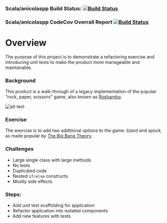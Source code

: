 ### Scala/anicolaspp Build Status: [![Build Status](https://travis-ci.org/anicolaspp/roshambo.svg?branch=master)](https://travis-ci.org/anicolaspp/roshambo)

### Scala/anicolaspp CodeCov Overrall Report [![Build Status](https://travis-ci.org/anicolaspp/roshambo.svg?branch=master)](https://travis-ci.org/anicolaspp/roshambo)



# Overview
The purpose of this project is to demonstrate a refactoring exercise and introducing unit tests to make the product more manageable and maintanable. 

### Background
This product is a walk-through of a legacy implementation of the popular "rock, paper, scissors" game, also known as [Roshambo](https://en.wikipedia.org/wiki/Rochambeau).

![alt text][logo]

### Exercise
The exercise is to add two additional options to the game: *lizard* and *spock*, as made popular by [The Big Bang Theory](http://bigbangtheory.wikia.com/wiki/Rock_Paper_Scissors_Lizard_Spock).

### Challenges
  - Large single class with large methods
  - No tests
  - Duplicated code
  - Nested `if/else` constructs
  - Mostly side effects

### Steps:
  - Add unit test scaffolding for application
  - Refactor application into isolated components
  - Add new features with tests

[logo]: https://upload.wikimedia.org/wikipedia/commons/thumb/b/bd/Pierre_ciseaux_feuille_l%C3%A9zard_spock.svg/768px-Pierre_ciseaux_feuille_l%C3%A9zard_spock.svg.png
